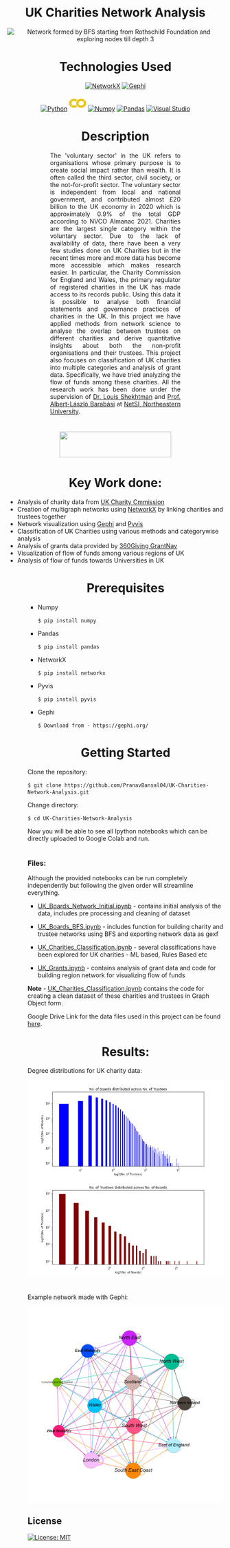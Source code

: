 

<h1 align="center">UK Charities Network Analysis</h1>


<p align="center">
<img src="https://github.com/PranavBansal04/UK-Charities-Network-Analysis/blob/master/outputs/gif.gif?raw=true" title="Network formed by BFS starting from Rothschild Foundation and exploring nodes till depth 3" height="300">
</p>


<h1 align="center">Technologies Used</h1>
<p align="center">
<a href="https://networkx.org/" target="_blank" rel="noreferrer"><img src="https://networkx.org/_static/networkx_logo.svg" width="150" height="36" alt="NetworkX" /></a>
<a href="https://gephi.org" target="_blank" rel="noreferrer"><img src="https://gephi.org/images/logo.png" width="150" height="36" alt="Gephi" /></a>
</p>


<p align="center">
<a href="https://www.python.org/" target="_blank" rel="noreferrer"><img src="https://raw.githubusercontent.com/danielcranney/readme-generator/main/public/icons/skills/python-colored.svg" width="36" height="36" alt="Python" /></a>
<a href="" target="_blank" rel="noreferrer"><img src="https://raw.githubusercontent.com/PranavBansal04/UK-Charities-Network-Analysis/46bf18ca9aa275008037f108dcae883385b81d6e/outputs/colab-icon.svg" width="40" height="36" alt="Colab" /></a>
<a href="https://numpy.org/" target="_blank" rel="noreferrer"><img src="https://numpy.org/doc/stable/_static/numpylogo.svg" width="100" height="40" alt="Numpy" /></a>
<a href="https://pandas.pydata.org/" target="_blank" rel="noreferrer"><img src="https://pandas.pydata.org/static/img/pandas_white.svg" width="100" height="38" alt="Pandas" /></a>
<a href="https://code.visualstudio.com/" target="_blank" rel="noreferrer"><img src="https://upload.wikimedia.org/wikipedia/commons/thumb/9/9a/Visual_Studio_Code_1.35_icon.svg/768px-Visual_Studio_Code_1.35_icon.svg.png?20210804221519" width="36" height="36" alt="Visual Studio" /></a>
</p>

# 
# 

<h1 align="center"> Description</h1>
<p align="center">
    <div style="text-align: justify; text-justify: newspaper; margin: 5px 100px">
        The 'voluntary sector' in the UK refers to organisations whose primary purpose is to create social impact
        rather than wealth. It is often called the third sector, civil society, or the not-for-profit sector. The voluntary
        sector is independent from local and national government, and contributed almost £20 billion to the UK
        economy in 2020 which is approximately 0.9% of the total GDP according to NVCO Almanac 2021.
        Charities are the largest single category within the voluntary sector. Due to the lack of availability of data, there have
        been a very few studies done on UK Charities but in the recent times more and more data has become more accessible which makes
        research easier. In particular, the Charity Commission for England and Wales, the primary regulator of registered charities in 
        the UK has made access to its records public. Using this data it is possible to analyse both financial statements and governance
        practices of charities in the UK. In this project we have applied methods from network science to analyse the
        overlap between trustees on different charities and derive quantitative insights about both the non-profit
        organisations and their trustees. This project also focuses on classification of UK charities into multiple categories
        and analysis of grant data. Specifically, we have tried analyzing the flow of funds among these charities. All the research
        work has been done under the supervision of <a href="https://cos.northeastern.edu/people/louis-shekhtman/">Dr. Louis Shekhtman</a> and 
        <a href="https://www.khoury.northeastern.edu/people/albert-laszlo-barabasi/">Prof. Albert-László Barabási</a> at <a href="https://www.networkscienceinstitute.org/">NetSI, Northeastern University</a>.
    </div>
</p>

#
<div align="center" style="margin:20px 0px">
        <img src="https://uploads-ssl.webflow.com/5c9104426f6f88af009ef3ad/5d83de8fdb4091605831e95d_NU_NetworkScienceInstitute_RGB-01-p-500.png" width="260" height="60">
</div>


#
#
<h1 align="center">Key Work done:</h1>

<ul>

<li>Analysis of charity data from <a href="https://www.gov.uk/government/organisations/charity-commission">UK Charity Cmmission</a></li>

<li>Creation of multigraph networks using <a href="https://networkx.org/">NetworkX</a> by linking charities and trustees together</li>

<li>Network visualization using <a href="https://gephi.org/">Gephi</a> and <a href="https://pyvis.readthedocs.io/en/latest/introduction.html#">Pyvis</a></li>

<li>Classification of UK Charities using various methods and categorywise analysis</li>

<li>Analysis of grants data provided by <a href="https://grantnav.threesixtygiving.org/#">360Giving GrantNav</a></li>

<li>Visualization of flow of funds among various regions of UK</li>

<li>Analysis of flow of funds towards Universities in UK</li>

<ul>

#
<h1 align="center">Prerequisites</h1>

<ul>
<li>Numpy</li>

    $ pip install numpy

<li>Pandas</li>

    $ pip install pandas

<li>NetworkX</li>

    $ pip install networkx

<li>Pyvis</li>

    $ pip install pyvis

<li>Gephi</li>

    $ Download from - https://gephi.org/

</ul>

#
<h1 align="center">Getting Started</h1>

Clone the repository:

    $ git clone https://github.com/PranavBansal04/UK-Charities-Network-Analysis.git

Change directory:

    $ cd UK-Charities-Network-Analysis


Now you will be able to see all Ipython notebooks which can be directly uploaded to Google Colab and run.

#

<h3>Files:</h3>

Although the provided notebooks can be run completely independently but following the given order will streamline everything.

- <a href="https://github.com/PranavBansal04/UK-Charities-Network-Analysis/blob/master/UK_Boards_Network_Initial.ipynb">UK_Boards_Network_Initial.ipynb</a> - contains initial analysis of the data, includes pre processing and cleaning of dataset

- <a href="https://github.com/PranavBansal04/UK-Charities-Network-Analysis/blob/master/UK_Boards_BFS.ipynb">UK_Boards_BFS.ipynb</a> - includes function for building charity and trustee networks using BFS and exporting network data as gexf

- <a href="https://github.com/PranavBansal04/UK-Charities-Network-Analysis/blob/master/UK_Charities_Classification.ipynb">UK_Charities_Classification.ipynb</a> - several classifications have been explored for UK charities - ML based, Rules Based etc

- <a href="https://github.com/PranavBansal04/UK-Charities-Network-Analysis/blob/master/UK_Grants.ipynb">UK_Grants.ipynb</a> - contains analysis of grant data and code for building region network for visualizing flow of funds


<b>Note</b> - <a href="https://github.com/PranavBansal04/UK-Charities-Network-Analysis/blob/master/UK_Charities_Classification.ipynb">UK_Charities_Classification.ipynb</a> contains the code for creating a clean dataset of these charities and trustees in Graph Object form.


Google Drive Link for the data files used in this project can be found <a href="https://drive.google.com/drive/folders/13125MzGuHJGfhLu18lwUU6tBJFS7p8Ot?usp=sharing">here</a>.
#

<h1 align="center">Results:</h1>

Degree distributions for UK charity data:

<img align="center" src="https://github.com/PranavBansal04/UK-Charities-Network-Analysis/blob/master/outputs/boards_over_trustees.png?raw=true">

<img align="center" src="https://github.com/PranavBansal04/UK-Charities-Network-Analysis/blob/master/outputs/trustees_over_boards.png?raw=true">



#

Example network made with Gephi:

<img align="center" src="https://github.com/PranavBansal04/UK-Charities-Network-Analysis/blob/master/outputs/all_internal.png?raw=true">


## License

[![License: MIT](https://img.shields.io/badge/License-MIT-red.svg)](https://opensource.org/licenses/MIT)